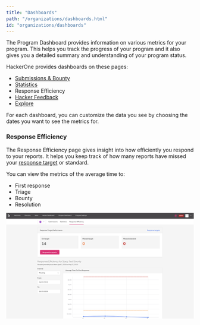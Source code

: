 ```yaml
---
title: "Dashboards"
path: "/organizations/dashboards.html"
id: "organizations/dashboards"
---
```


The Program Dashboard provides information on various metrics for your program. This helps you track the progress of your program and it also gives you a detailed summary and understanding of your program status.

HackerOne provides dashboards on these pages:
* [Submissions & Bounty](/organizations/submissions-bounty-dashboard.html)
* [Statistics](/organizations/statistics-dashboard.html)
* Response Efficiency
* [Hacker Feedback](hacker-feedback-dashboard.html)
* [Explore](explore.html)

For each dashboard, you can customize the data you see by choosing the dates you want to see the metrics for.

### Response Efficiency
The Response Efficiency page gives insight into how efficiently you respond to your reports. It helps you keep track of how many reports have missed your [response target](response-targets.html) or standard.

You can view the metrics of the average time to:
* First response
* Triage
* Bounty
* Resolution

![image](./images/dashboard-response-efficiency.png)
